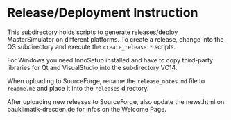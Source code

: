 Release/Deployment Instruction
==============================

This subdirectory holds scripts to generate releases/deploy MasterSimulator on different platforms.
To create a release, change into the OS subdirectory and execute the `create_release.*` scripts.

For Windows you need InnoSetup installed and have to copy third-party libraries for Qt and VisualStudio
into the subdirectory VC14.

When uploading to SourceForge, rename the `release_notes.md` file to `readme.me` and place it into the `releases` directory.


After uploading new releases to SourceForge, also update the news.html on bauklimatik-dresden.de for infos on
the Welcome Page.

